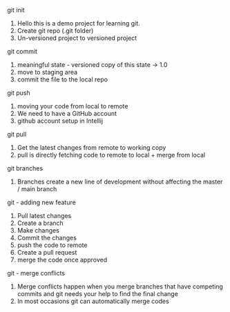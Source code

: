 git init
1. Hello this is a demo project for learning git.
2. Create git repo (.git folder)
3. Un-versioned project to versioned project

git commit
1. meaningful state - versioned copy of this state -> 1.0
2. move to staging area
3. commit the file to the local repo

git push
1. moving your code from local to remote
2. We need to have a GitHub account
3. github account setup in Intellij

git pull
1. Get the latest changes from remote to working copy
2. pull is directly fetching code to remote to local + merge from local
  
git branches
1. Branches create a new line of development without affecting the master / main branch

git - adding new feature
1. Pull latest changes
2. Create a branch
3. Make changes
4. Commit the changes
5. push the code to remote
6. Create a pull request
7. merge the code once approved

git - merge conflicts
1. Merge conflicts happen when you merge branches that have competing commits and git needs your help to find the final change
2. In most occasions git can automatically merge codes